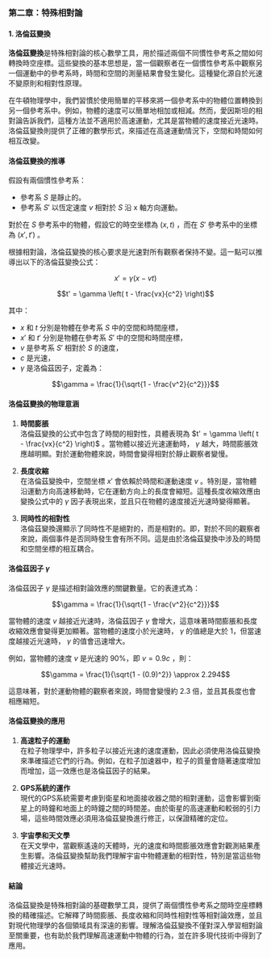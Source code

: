 ### 第二章：特殊相對論

#### 1. 洛倫茲變換

**洛倫茲變換**是特殊相對論的核心數學工具，用於描述兩個不同慣性參考系之間如何轉換時空座標。這些變換的基本思想是，當一個觀察者在一個慣性參考系中觀察另一個運動中的參考系時，時間和空間的測量結果會發生變化。這種變化源自於光速不變原則和相對性原理。

在牛頓物理學中，我們習慣於使用簡單的平移來將一個參考系中的物體位置轉換到另一個參考系中。例如，物體的速度可以簡單地相加或相減。然而，愛因斯坦的相對論告訴我們，這種方法並不適用於高速運動，尤其是當物體的速度接近光速時。洛倫茲變換則提供了正確的數學形式，來描述在高速運動情況下，空間和時間如何相互改變。

#### 洛倫茲變換的推導

假設有兩個慣性參考系：
- 參考系  $`S`$  是靜止的。
- 參考系  $`S'`$  以恆定速度  $`v`$  相對於  $`S`$  沿 x 軸方向運動。

對於在  $`S`$  參考系中的物體，假設它的時空坐標為  $`(x, t)`$ ，而在  $`S'`$  參考系中的坐標為  $`(x', t')`$ 。

根據相對論，洛倫茲變換的核心要求是光速對所有觀察者保持不變。這一點可以推導出以下的洛倫茲變換公式：


```math
x' = \gamma (x - vt)
```


```math
t' = \gamma \left( t - \frac{vx}{c^2} \right)
```


其中：
-  $`x`$  和  $`t`$  分別是物體在參考系  $`S`$  中的空間和時間座標，
-  $`x'`$  和  $`t'`$  分別是物體在參考系  $`S'`$  中的空間和時間座標，
-  $`v`$  是參考系  $`S'`$  相對於  $`S`$  的速度，
-  $`c`$  是光速，
-  $`\gamma`$  是洛倫茲因子，定義為：


```math
\gamma = \frac{1}{\sqrt{1 - \frac{v^2}{c^2}}}
```


#### 洛倫茲變換的物理意涵

1. **時間膨脹**  
   洛倫茲變換的公式中包含了時間的相對性，具體表現為  $`t' = \gamma \left( t - \frac{vx}{c^2} \right)`$ 。當物體以接近光速運動時， $`\gamma`$  越大，時間膨脹效應越明顯。對於運動物體來說，時間會變得相對於靜止觀察者變慢。

2. **長度收縮**  
   在洛倫茲變換中，空間坐標  $`x'`$  會依賴於時間和運動速度  $`v`$ 。特別是，當物體沿運動方向高速移動時，它在運動方向上的長度會縮短。這種長度收縮效應由變換公式中的  $`\gamma`$  因子表現出來，並且只在物體的速度接近光速時變得顯著。

3. **同時性的相對性**  
   洛倫茲變換還顯示了同時性不是絕對的，而是相對的。即，對於不同的觀察者來說，兩個事件是否同時發生會有所不同。這是由於洛倫茲變換中涉及的時間和空間坐標的相互耦合。

#### 洛倫茲因子  $`\gamma`$ 

洛倫茲因子  $`\gamma`$  是描述相對論效應的關鍵數量。它的表達式為：


```math
\gamma = \frac{1}{\sqrt{1 - \frac{v^2}{c^2}}}
```


當物體的速度  $`v`$  越接近光速時，洛倫茲因子  $`\gamma`$  會增大，這意味著時間膨脹和長度收縮效應會變得更加顯著。當物體的速度小於光速時， $`\gamma`$  的值總是大於 1，但當速度越接近光速時， $`\gamma`$  的值會迅速增大。

例如，當物體的速度  $`v`$  是光速的 90%，即  $`v = 0.9c`$ ，則：


```math
\gamma = \frac{1}{\sqrt{1 - (0.9)^2}} \approx 2.294
```


這意味著，對於運動物體的觀察者來說，時間會變慢約 2.3 倍，並且其長度也會相應縮短。

#### 洛倫茲變換的應用

1. **高速粒子的運動**  
   在粒子物理學中，許多粒子以接近光速的速度運動，因此必須使用洛倫茲變換來準確描述它們的行為。例如，在粒子加速器中，粒子的質量會隨著速度增加而增加，這一效應也是洛倫茲因子的結果。

2. **GPS系統的運作**  
   現代的GPS系統需要考慮到衛星和地面接收器之間的相對運動，這會影響到衛星上的時鐘和地面上的時鐘之間的時間差。由於衛星的高速運動和較弱的引力場，這些時間效應必須用洛倫茲變換進行修正，以保證精確的定位。

3. **宇宙學和天文學**  
   在天文學中，當觀察遙遠的天體時，光的速度和時間膨脹效應會對觀測結果產生影響。洛倫茲變換幫助我們理解宇宙中物體運動的相對性，特別是當這些物體接近光速時。

#### 結論

洛倫茲變換是特殊相對論的基礎數學工具，提供了兩個慣性參考系之間時空座標轉換的精確描述。它解釋了時間膨脹、長度收縮和同時性相對性等相對論效應，並且對現代物理學的各個領域具有深遠的影響。理解洛倫茲變換不僅對深入學習相對論至關重要，也有助於我們理解高速運動中物體的行為，並在許多現代技術中得到了應用。